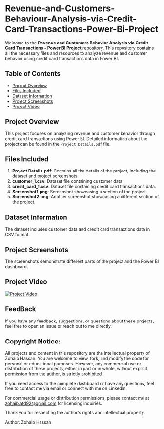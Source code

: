 # Revenue-and-Customers-Behaviour-Analysis-via-Credit-Card-Transactions-Power-Bi-Project
Welcome to the **Revenue and Customers Behavior Analysis via Credit Card Transactions - Power BI Project** repository. This repository contains all the necessary files and resources to analyze revenue and customer behavior using credit card transactions data in Power BI.

## Table of Contents
- [Project Overview](#project-overview)
- [Files Included](#files-included)
- [Dataset Information](#dataset-information)
- [Project Screenshots](#project-screenshots)
- [Project Video](#project-video)

## Project Overview
This project focuses on analyzing revenue and customer behavior through credit card transactions using Power BI. Detailed information about the project can be found in the `Project Details.pdf` file.

## Files Included
1. **Project Details.pdf**: Contains all the details of the project, including the dataset and project screenshots.
2. **customer_1.csv**: Dataset file containing customer data.
3. **credit_card_1.csv**: Dataset file containing credit card transactions data.
4. **Screenshot1.png**: Screenshot showcasing a section of the project.
5. **Screenshot2.png**: Another screenshot showcasing a different section of the project.

## Dataset Information
The dataset includes customer data and credit card transactions data in CSV format.

## Project Screenshots
The screenshots demonstrate different parts of the project and the Power BI dashboard.

## Project Video
[![Project Video](https://img.youtube.com/vi/KKaOwAJjsS4/0.jpg)](https://youtu.be/KKaOwAJjsS4)

## FeedBack
If you have any feedback, suggestions, or questions about these projects, feel free to open an issue or reach out to me directly.

## Copyright Notice: 

All projects and content in this repository are the intellectual property of Zohaib Hassan. You are welcome to view, fork, and modify the code for personal or educational purposes. However, any commercial use or distribution of these projects, either in part or in whole, without explicit permission from the author, is strictly prohibited.

If you need access to the complete dashboard or have any questions, feel free to contact me via email or connect with me on LinkedIn.

For commercial usage or distribution permissions, please contact me at zohaib.atd92@gmail.com for licensing inquiries.

Thank you for respecting the author's rights and intellectual property.

Author: Zohaib Hassan
